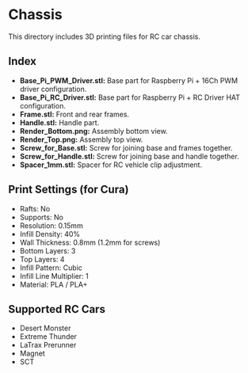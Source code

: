 # Chassis
This directory includes 3D printing files for RC car chassis.

## Index
* __Base_Pi_PWM_Driver.stl:__ Base part for Raspberry Pi + 16Ch PWM driver configuration.
* __Base_Pi_RC_Driver.stl:__ Base part for Raspberry Pi + RC Driver HAT configuration.
* __Frame.stl:__ Front and rear frames.
* __Handle.stl:__ Handle part.
* __Render_Bottom.png:__ Assembly bottom view.
* __Render_Top.png:__ Assembly top view.
* __Screw_for_Base.stl:__ Screw for joining base and frames together.
* __Screw_for_Handle.stl:__ Screw for joining base and handle together.
* __Spacer_1mm.stl:__ Spacer for RC vehicle clip adjustment.

## Print Settings (for Cura)
* Rafts: No
* Supports: No
* Resolution: 0.15mm
* Infill Density: 40%
* Wall Thickness: 0.8mm (1.2mm for screws)
* Bottom Layers: 3
* Top Layers: 4
* Infill Pattern: Cubic
* Infill Line Multiplier: 1
* Material: PLA / PLA+

## Supported RC Cars
* Desert Monster
* Extreme Thunder
* LaTrax Prerunner
* Magnet
* SCT